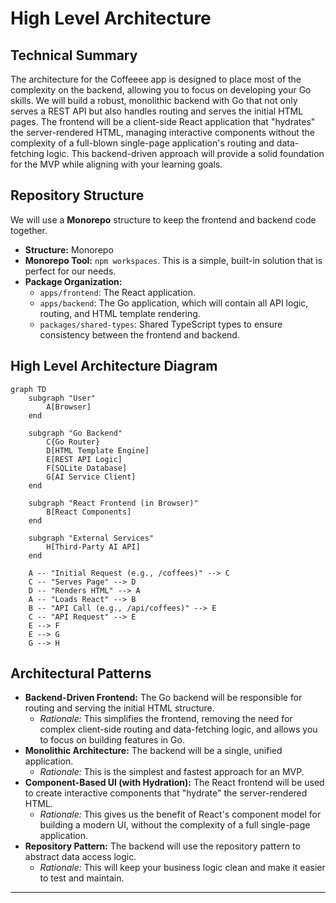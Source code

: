 # High Level Architecture

## Technical Summary

The architecture for the Coffeeee app is designed to place most of the complexity on the backend, allowing you to focus on developing your Go skills. We will build a robust, monolithic backend with Go that not only serves a REST API but also handles routing and serves the initial HTML pages. The frontend will be a client-side React application that "hydrates" the server-rendered HTML, managing interactive components without the complexity of a full-blown single-page application's routing and data-fetching logic. This backend-driven approach will provide a solid foundation for the MVP while aligning with your learning goals.

## Repository Structure

We will use a **Monorepo** structure to keep the frontend and backend code together.

*   **Structure:** Monorepo
*   **Monorepo Tool:** `npm workspaces`. This is a simple, built-in solution that is perfect for our needs.
*   **Package Organization:**
    *   `apps/frontend`: The React application.
    *   `apps/backend`: The Go application, which will contain all API logic, routing, and HTML template rendering.
    *   `packages/shared-types`: Shared TypeScript types to ensure consistency between the frontend and backend.

## High Level Architecture Diagram

```mermaid
graph TD
    subgraph "User"
        A[Browser]
    end

    subgraph "Go Backend"
        C{Go Router}
        D[HTML Template Engine]
        E[REST API Logic]
        F[SQLite Database]
        G[AI Service Client]
    end

    subgraph "React Frontend (in Browser)"
        B[React Components]
    end

    subgraph "External Services"
        H[Third-Party AI API]
    end

    A -- "Initial Request (e.g., /coffees)" --> C
    C -- "Serves Page" --> D
    D -- "Renders HTML" --> A
    A -- "Loads React" --> B
    B -- "API Call (e.g., /api/coffees)" --> E
    C -- "API Request" --> E
    E --> F
    E --> G
    G --> H
```

## Architectural Patterns

*   **Backend-Driven Frontend:** The Go backend will be responsible for routing and serving the initial HTML structure.
    *   *Rationale:* This simplifies the frontend, removing the need for complex client-side routing and data-fetching logic, and allows you to focus on building features in Go.
*   **Monolithic Architecture:** The backend will be a single, unified application.
    *   *Rationale:* This is the simplest and fastest approach for an MVP.
*   **Component-Based UI (with Hydration):** The React frontend will be used to create interactive components that "hydrate" the server-rendered HTML.
    *   *Rationale:* This gives us the benefit of React's component model for building a modern UI, without the complexity of a full single-page application.
*   **Repository Pattern:** The backend will use the repository pattern to abstract data access logic.
    *   *Rationale:* This will keep your business logic clean and make it easier to test and maintain.

---
